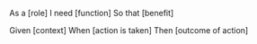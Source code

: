 As a [role]
I need [function]
So that [benefit]

Given [context]
When [action is taken]
Then [outcome of action]
